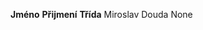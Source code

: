 **Jméno**                           **Přijmení**                            **Třída**
Miroslav                            Douda                                   None